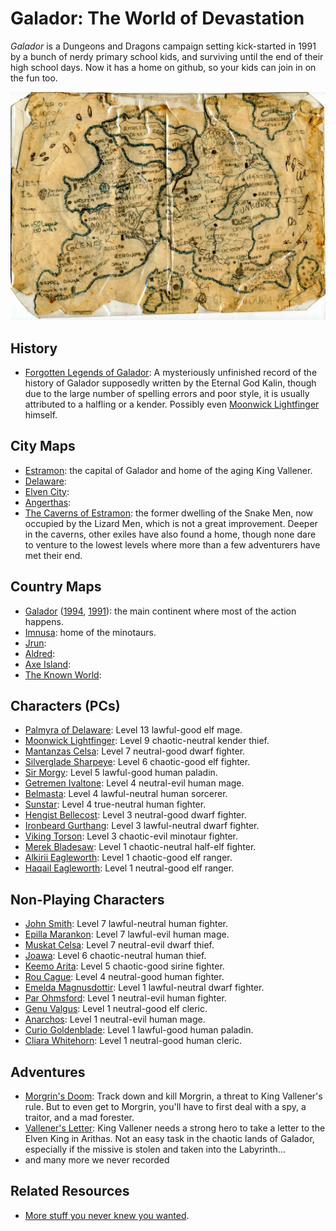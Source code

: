 # Galador: The World of Devastation

*Galador* is a Dungeons and Dragons campaign setting kick-started in 1991 by a bunch of nerdy primary school kids, and surviving until the end of their high school days. Now it has a home on github, so your kids can join in on the fun too.

![Galador Map](maps/countries/galador.1991.jpg?raw=true)

## History

 * [Forgotten Legends of Galador](history/legends-of-galador.pdf?raw=true): A mysteriously unfinished record of the history of Galador supposedly written by the Eternal God Kalin, though due to the large number of spelling errors and poor style, it is usually attributed to a halfling or a kender. Possibly even [Moonwick Lightfinger](characters/moonwick-lightfinger.pdf?raw=true) himself.

## City Maps

 * [Estramon](maps/cities/estramon.jpg?raw=true): the capital of Galador and home of the aging King Vallener.
 * [Delaware](maps/cities/delaware.jpg?raw=true):
 * [Elven City](maps/cities/elven-city.jpg?raw=true):
 * [Angerthas](maps/cities/angerthas.jpg?raw=true):
 * [The Caverns of Estramon](maps/cities/estramon-caverns.pdf?raw=true): the former dwelling of the Snake Men, now occupied by the Lizard Men, which is not a great improvement. Deeper in the caverns, other exiles have also found a home, though none dare to venture to the lowest levels where more than a few adventurers have met their end.

## Country Maps

 * [Galador](maps/countries/galador.1995.jpg?raw=true) ([1994](maps/countries/galador.1994.jpg?raw=true), [1991](maps/countries/galador.1991.jpg?raw=true)): the main continent where most of the action happens.
 * [Imnusa](maps/countries/imnusa.jpg?raw=true): home of the minotaurs.
 * [Jrun](maps/countries/jrun.jpg?raw=true):
 * [Aldred](maps/countries/aldred.jpg?raw=true):
 * [Axe Island](maps/countries/axe-island.jpg?raw=true):
 * [The Known World](maps/countries/world.jpg?raw=true):

## Characters (PCs)

 * [Palmyra of Delaware](characters/palmyra-of-delaware.pdf?raw=true): Level 13 lawful-good elf mage.
 * [Moonwick Lightfinger](characters/moonwick-lightfinger.pdf?raw=true): Level 9 chaotic-neutral kender thief.
 * [Mantanzas Celsa](characters/mantanzas-celsa.pdf?raw=true): Level 7 neutral-good dwarf fighter.
 * [Silverglade Sharpeye](characters/silverglade-sharpeye.pdf?raw=true): Level 6 chaotic-good elf fighter.
 * [Sir Morgy](characters/sir-morgy.pdf?raw=true): Level 5 lawful-good human paladin.
 * [Getremen Ivaltone](characters/getremen-ivaltone.pdf?raw=true): Level 4 neutral-evil human mage.
 * [Belmasta](characters/belmasta.pdf?raw=true): Level 4 lawful-neutral human sorcerer.
 * [Sunstar](characters/sunstar.pdf?raw=true): Level 4 true-neutral human fighter.
 * [Hengist Bellecost](characters/hengist-bellecost.pdf?raw=true): Level 3 neutral-good dwarf fighter.
 * [Ironbeard Gurthang](characters/ironbeard-gurthang.pdf?raw=true): Level 3 lawful-neutral dwarf fighter.
 * [Viking Torson](characters/viking-torson.pdf?raw=true): Level 3 chaotic-evil minotaur fighter.
 * [Merek Bladesaw](characters/merek-bladesaw.pdf?raw=true): Level 1 chaotic-neutral half-elf fighter.
 * [Alkirii Eagleworth](characters/alkirii-eagleworth.pdf?raw=true): Level 1 chaotic-good elf ranger.
 * [Haqail Eagleworth](characters/haqail-eagleworth.pdf?raw=true): Level 1 neutral-good elf ranger.

## Non-Playing Characters

 * [John Smith](characters/john-smith.pdf?raw=true): Level 7 lawful-neutral human fighter.
 * [Epilla Marankon](characters/epilla-marankon.pdf?raw=true): Level 7 lawful-evil human mage.
 * [Muskat Celsa](characters/muskat-celsa.pdf?raw=true): Level 7 neutral-evil dwarf thief.
 * [Joawa](characters/joawa.pdf?raw=true): Level 6 chaotic-neutral human thief.
 * [Keemo Arita](characters/keemo-arita.pdf?raw=true): Level 5 chaotic-good sirine fighter.
 * [Rou Cague](characters/rou-cague.pdf?raw=true): Level 4 neutral-good human fighter.
 * [Emelda Magnusdottir](characters/emelda-magnusdottir.pdf?raw=true): Level 1 lawful-neutral dwarf fighter.
 * [Par Ohmsford](characters/par-ohmsford.pdf?raw=true): Level 1 neutral-evil human fighter.
 * [Genu Valgus](characters/genu-valgus.pdf?raw=true): Level 1 neutral-good elf cleric.
 * [Anarchos](characters/anarchos.pdf?raw=true): Level 1 neutral-evil human mage.
 * [Curio Goldenblade](characters/curio-goldenblade.pdf?raw=true): Level 1 lawful-good human paladin.
 * [Cliara Whitehorn](characters/cliara-whitehorn.pdf?raw=true): Level 1 neutral-good human cleric.

## Adventures

 * [Morgrin's Doom](adventures/morgrins-doom.pdf?raw=true): Track down and kill Morgrin, a threat to King Vallener's rule. But to even get to Morgrin, you'll have to first deal with a spy, a traitor, and a mad forester.
 * [Vallener's Letter](adventures/valleners-letter.pdf?raw=true): King Vallener needs a strong hero to take a letter to the Elven King in Arithas. Not an easy task in the chaotic lands of Galador, especially if the missive is stolen and taken into the Labyrinth...
 * and many more we never recorded

## Related Resources

 * [More stuff you never knew you wanted](https://rogerkeays.com).

